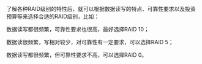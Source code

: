 

了解各种RAID级别的特性后，就可以根据数据读写的特点、可靠性要求以及投资预算等来选择合适的RAID级别，比如：

数据读写都很频繁，可靠性要求也很高，最好选择RAID 10；

数据读很频繁，写相对较少，对可靠性有一定要求，可以选择RAID 5；

数据读写都很频繁，但可靠性要求不高，可以选择RAID 0。



